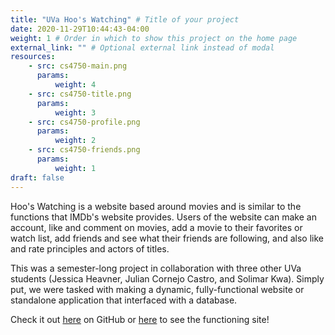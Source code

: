 ```yaml
---
title: "UVa Hoo's Watching" # Title of your project
date: 2020-11-29T10:44:43-04:00
weight: 1 # Order in which to show this project on the home page
external_link: "" # Optional external link instead of modal
resources:
    - src: cs4750-main.png
      params:
          weight: 4
    - src: cs4750-title.png
      params:
          weight: 3
    - src: cs4750-profile.png
      params:
          weight: 2
    - src: cs4750-friends.png
      params:
          weight: 1
draft: false
---
```


Hoo's Watching is a website based around movies and is similar to the functions that IMDb's website provides. Users of the website can make an account, like and comment on movies, add a movie to their favorites or watch list, add friends and see what their friends are following, and also like and rate principles and actors of titles.

This was a semester-long project in collaboration with three other UVa students (Jessica Heavner, Julian Cornejo Castro, and Solimar Kwa). Simply put, we were tasked with making a dynamic, fully-functional website or standalone application that interfaced with a database.

Check it out [here](https://github.com/JCorn64/CS4750-DB-Project) on GitHub or [here](http://cs.virginia.edu/~pwt5ca/main/) to see the functioning site!
